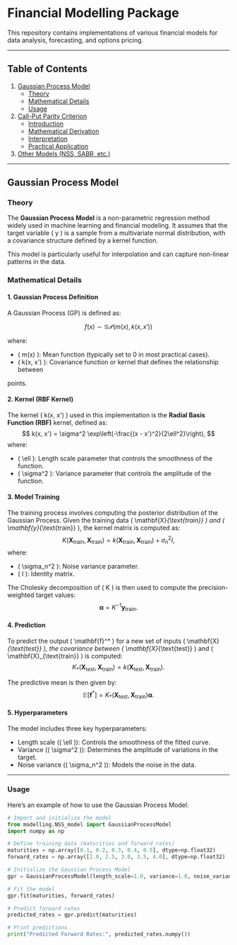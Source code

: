 # Financial Modelling Package

This repository contains implementations of various financial models for data analysis, forecasting, and options pricing.

---

## Table of Contents
1. [Gaussian Process Model](#gaussian-process-model)
   - [Theory](#theory)
   - [Mathematical Details](#mathematical-details)
   - [Usage](#usage)
2. [Call-Put Parity Criterion](#call-put-parity-criterion)
   - [Introduction](#introduction)
   - [Mathematical Derivation](#mathematical-derivation)
   - [Interpretation](#interpretation)
   - [Practical Application](#practical-application)
3. [Other Models (NSS, SABR, etc.)](#other-models)

---

## Gaussian Process Model

### Theory

The **Gaussian Process Model** is a non-parametric regression method widely used in machine learning and financial modeling. It assumes that the target variable \( y \) is a sample from a multivariate normal distribution, with a covariance structure defined by a kernel function. 

This model is particularly useful for interpolation and can capture non-linear patterns in the data.

### Mathematical Details

#### 1. **Gaussian Process Definition**
A Gaussian Process (GP) is defined as:

$$ 
f(x) \sim \mathcal{GP}(m(x), k(x, x'))
$$

where:

- \( m(x) \): Mean function (typically set to 0 in most practical cases).
- \( k(x, x') \): Covariance function or kernel that defines the relationship between 


points.

#### 2. **Kernel (RBF Kernel)**
The kernel \( k(x, x') \) used in this implementation is the **Radial Basis Function (RBF)** kernel, defined as:
$$
k(x, x') = \sigma^2 \exp\left(-\frac{(x - x')^2}{2\ell^2}\right),
$$
where:
- \( \ell \): Length scale parameter that controls the smoothness of the function.
- \( \sigma^2 \): Variance parameter that controls the amplitude of the function.

#### 3. **Model Training**
The training process involves computing the posterior distribution of the Gaussian Process. Given the training data \( \mathbf{X}_{\text{train}} \) and \( \mathbf{y}_{\text{train}} \), the kernel matrix is computed as:
$$
K(\mathbf{X}_{\text{train}}, \mathbf{X}_{\text{train}}) = k(\mathbf{X}_{\text{train}}, \mathbf{X}_{\text{train}}) + \sigma_n^2 I,
$$
where:
- \( \sigma_n^2 \): Noise variance parameter.
- \( I \): Identity matrix.

The Cholesky decomposition of \( K \) is then used to compute the precision-weighted target values:
$$
\boldsymbol{\alpha} = K^{-1} \mathbf{y}_{\text{train}}.
$$

#### 4. **Prediction**
To predict the output \( \mathbf{f}^* \) for a new set of inputs \( \mathbf{X}_{\text{test}} \), the covariance between \( \mathbf{X}_{\text{test}} \) and \( \mathbf{X}_{\text{train}} \) is computed:
$$
K_*(\mathbf{X}_{\text{test}}, \mathbf{X}_{\text{train}}) = k(\mathbf{X}_{\text{test}}, \mathbf{X}_{\text{train}}).
$$

The predictive mean is then given by:
$$
\mathbb{E}[\mathbf{f}^*] = K_*(\mathbf{X}_{\text{test}}, \mathbf{X}_{\text{train}}) \boldsymbol{\alpha}.
$$

#### 5. **Hyperparameters**
The model includes three key hyperparameters:
- Length scale (\( \ell \)): Controls the smoothness of the fitted curve.
- Variance (\( \sigma^2 \)): Determines the amplitude of variations in the target.
- Noise variance (\( \sigma_n^2 \)): Models the noise in the data.

---

### Usage

Here’s an example of how to use the Gaussian Process Model:

```python
# Import and initialize the model
from modelling.NSS_model import GaussianProcessModel
import numpy as np

# Define training data (maturities and forward rates)
maturities = np.array([0.1, 0.2, 0.3, 0.4, 0.5], dtype=np.float32)
forward_rates = np.array([2.0, 2.5, 3.0, 3.5, 4.0], dtype=np.float32)

# Initialize the Gaussian Process Model
gpr = GaussianProcessModel(length_scale=1.0, variance=1.0, noise_variance=0.1)

# Fit the model
gpr.fit(maturities, forward_rates)

# Predict forward rates
predicted_rates = gpr.predict(maturities)

# Print predictions
print("Predicted Forward Rates:", predicted_rates.numpy())
